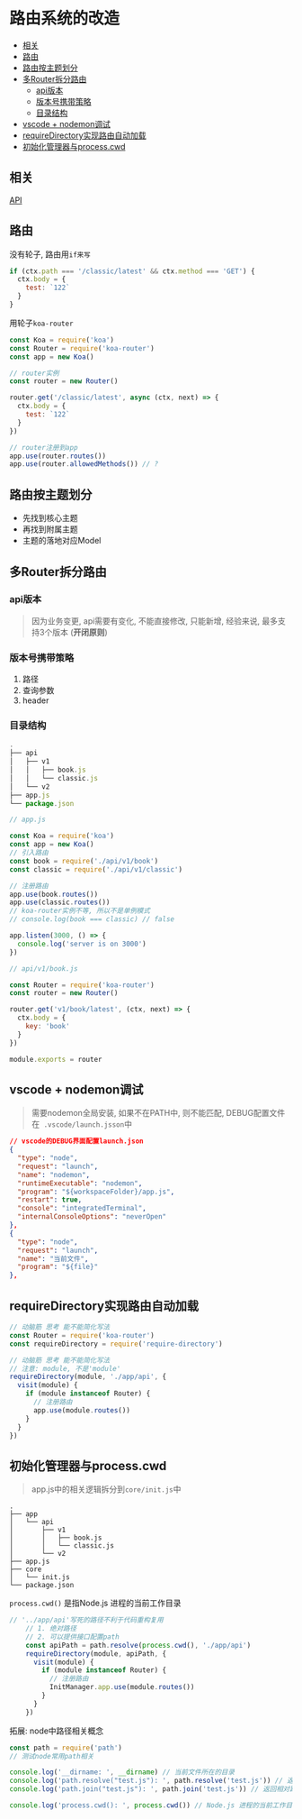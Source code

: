 # 路由系统的改造<!-- omit in toc -->
- [相关](#%E7%9B%B8%E5%85%B3)
- [路由](#%E8%B7%AF%E7%94%B1)
- [路由按主题划分](#%E8%B7%AF%E7%94%B1%E6%8C%89%E4%B8%BB%E9%A2%98%E5%88%92%E5%88%86)
- [多Router拆分路由](#%E5%A4%9ARouter%E6%8B%86%E5%88%86%E8%B7%AF%E7%94%B1)
  - [api版本](#api%E7%89%88%E6%9C%AC)
  - [版本号携带策略](#%E7%89%88%E6%9C%AC%E5%8F%B7%E6%90%BA%E5%B8%A6%E7%AD%96%E7%95%A5)
  - [目录结构](#%E7%9B%AE%E5%BD%95%E7%BB%93%E6%9E%84)
- [vscode + nodemon调试](#vscode--nodemon%E8%B0%83%E8%AF%95)
- [requireDirectory实现路由自动加载](#requireDirectory%E5%AE%9E%E7%8E%B0%E8%B7%AF%E7%94%B1%E8%87%AA%E5%8A%A8%E5%8A%A0%E8%BD%BD)
- [初始化管理器与process.cwd](#%E5%88%9D%E5%A7%8B%E5%8C%96%E7%AE%A1%E7%90%86%E5%99%A8%E4%B8%8Eprocesscwd)
## 相关
[API](http://bl.7yue.pro/dev/index.html)
## 路由
没有轮子, 路由用`if来写`
```js
if (ctx.path === '/classic/latest' && ctx.method === 'GET') {
  ctx.body = {
    test: `122`
  }
}

```
用轮子`koa-router`
```js
const Koa = require('koa')
const Router = require('koa-router')
const app = new Koa()

// router实例
const router = new Router()

router.get('/classic/latest', async (ctx, next) => {
  ctx.body = {
    test: `122`
  }
})

// router注册到app
app.use(router.routes())
app.use(router.allowedMethods()) // ?

```
## 路由按主题划分
- 先找到核心主题
- 再找到附属主题
- 主题的落地对应Model

## 多Router拆分路由
### api版本
> 因为业务变更, api需要有变化, 不能直接修改, 只能新增, 经验来说, 最多支持3个版本 (**开闭原则**)
### 版本号携带策略
1. 路径
2. 查询参数
3. header

### 目录结构

```js
.
├── api
│   ├── v1
│   │   ├── book.js
│   │   └── classic.js
│   └── v2
├── app.js
└── package.json

```
```js
// app.js

const Koa = require('koa')
const app = new Koa()
// 引入路由
const book = require('./api/v1/book')
const classic = require('./api/v1/classic')

// 注册路由
app.use(book.routes())
app.use(classic.routes())
// koa-router实例不等, 所以不是单例模式
// console.log(book === classic) // false

app.listen(3000, () => {
  console.log('server is on 3000')
})
```

```js
// api/v1/book.js

const Router = require('koa-router')
const router = new Router()

router.get('v1/book/latest', (ctx, next) => {
  ctx.body = {
    key: 'book'
  }
})

module.exports = router

```
## vscode + nodemon调试
> 需要nodemon全局安装, 如果不在PATH中, 则不能匹配, DEBUG配置文件在` .vscode/launch.jsson`中

```json
// vscode的DEBUG界面配置launch.json
{
  "type": "node",
  "request": "launch",
  "name": "nodemon",
  "runtimeExecutable": "nodemon",
  "program": "${workspaceFolder}/app.js",
  "restart": true,
  "console": "integratedTerminal",
  "internalConsoleOptions": "neverOpen"
},
{
  "type": "node",
  "request": "launch",
  "name": "当前文件",
  "program": "${file}"
},

```
## requireDirectory实现路由自动加载
```js
// 动脑筋 思考 能不能简化写法
const Router = require('koa-router')
const requireDirectory = require('require-directory')

// 动脑筋 思考 能不能简化写法
// 注意: module, 不是'module'
requireDirectory(module, './app/api', {
  visit(module) {
    if (module instanceof Router) {
      // 注册路由
      app.use(module.routes())
    }
  }
})
```
## 初始化管理器与process.cwd
> app.js中的相关逻辑拆分到`core/init.js`中
```
.
├── app
│   └── api
│       ├── v1
│       │   ├── book.js
│       │   └── classic.js
│       └── v2
├── app.js
├── core
│   └── init.js
└── package.json

```
`process.cwd()` 是指Node.js 进程的当前工作目录
```js
// '../app/api'写死的路径不利于代码重构复用
    // 1. 绝对路径
    // 2. 可以提供接口配置path
    const apiPath = path.resolve(process.cwd(), './app/api')
    requireDirectory(module, apiPath, {
      visit(module) {
        if (module instanceof Router) {
          // 注册路由
          InitManager.app.use(module.routes())
        }
      }
    })
```
拓展: node中路径相关概念
```js
const path = require('path')
// 测试node常用path相关

console.log('__dirname: ', __dirname) // 当前文件所在的目录
console.log('path.resolve("test.js"): ', path.resolve('test.js')) // 返回绝对路径
console.log('path.join("test.js"): ', path.join('test.js')) // 返回相对路径

console.log('process.cwd(): ', process.cwd()) // Node.js 进程的当前工作目录, 在不同的目录启动, 会变动

```
